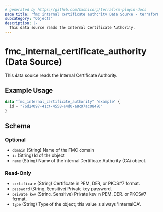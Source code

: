 ```yaml
---
# generated by https://github.com/hashicorp/terraform-plugin-docs
page_title: "fmc_internal_certificate_authority Data Source - terraform-provider-fmc"
subcategory: "Objects"
description: |-
  This data source reads the Internal Certificate Authority.
---
```


# fmc_internal_certificate_authority (Data Source)

This data source reads the Internal Certificate Authority.

## Example Usage

```terraform
data "fmc_internal_certificate_authority" "example" {
  id = "76d24097-41c4-4558-a4d0-a8c07ac08470"
}
```

<!-- schema generated by tfplugindocs -->
## Schema

### Optional

- `domain` (String) Name of the FMC domain
- `id` (String) Id of the object
- `name` (String) Name of the Internal Certificate Authority (CA) object.

### Read-Only

- `certificate` (String) Certificate in PEM, DER, or PKCS#7 format.
- `password` (String, Sensitive) Private key password.
- `private_key` (String, Sensitive) Private key in PEM, DER, or PKCS#7 format.
- `type` (String) Type of the object; this value is always 'InternalCA'.
